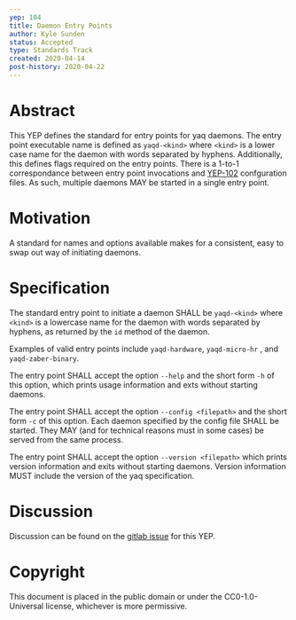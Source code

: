 ```yaml
---
yep: 104
title: Daemon Entry Points
author: Kyle Sunden
status: Accepted
type: Standards Track
created: 2020-04-14
post-history: 2020-04-22
---
```


# Abstract

This YEP defines the standard for entry points for yaq daemons.
The entry point executable name is defined as `yaqd-<kind>` where `<kind>` is a lower case name for the daemon with words separated by hyphens.
Additionally, this defines flags required on the entry points.
There is a 1-to-1 correspondance between entry point invocations and [YEP-102](https://yeps.yaq.fyi/102) confguration files.
As such, multiple daemons MAY be started in a single entry point.

# Motivation

A standard for names and options available makes for a consistent, easy to swap out way of initiating daemons.

# Specification

The standard entry point to initiate a daemon SHALL be `yaqd-<kind>` where `<kind>` is a lowercase name for the daemon with words separated by hyphens, as returned by the `id` method of the daemon.

Examples of valid entry points include `yaqd-hardware`, `yaqd-micro-hr` , and `yaqd-zaber-binary`.

The entry point SHALL accept the option `--help` and the short form `-h` of this option, which prints usage information and exts without starting daemons.

The entry point SHALL accept the option `--config <filepath>` and the short form `-c` of this option.
Each daemon specified by the config file SHALL be started.
They MAY (and for technical reasons must in some cases) be served from the same process.

The entry point SHALL accept the option `--version <filepath>` which prints version information and exits without starting daemons.
Version information MUST include the version of the yaq specification.

# Discussion

Discussion can be found on the [gitlab issue](https://gitlab.com/yaq/yeps/-/issues/5) for this YEP.

# Copyright

This document is placed in the public domain or under the
CC0-1.0-Universal license, whichever is more permissive.
